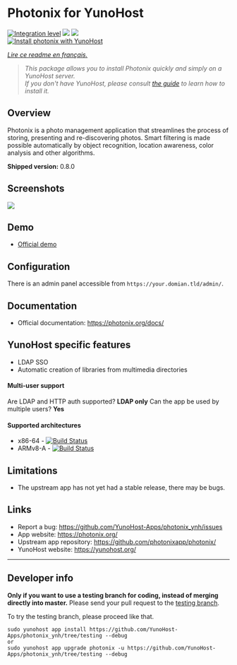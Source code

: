 # Photonix for YunoHost

[![Integration level](https://dash.yunohost.org/integration/photonix.svg)](https://dash.yunohost.org/appci/app/photonix) ![](https://ci-apps.yunohost.org/ci/badges/photonix.status.svg) ![](https://ci-apps.yunohost.org/ci/badges/photonix.maintain.svg)  
[![Install photonix with YunoHost](https://install-app.yunohost.org/install-with-yunohost.svg)](https://install-app.yunohost.org/?app=photonix)

*[Lire ce readme en français.](./README_fr.md)*

> *This package allows you to install Photonix quickly and simply on a YunoHost server.  
If you don't have YunoHost, please consult [the guide](https://yunohost.org/#/install) to learn how to install it.*

## Overview
Photonix is a photo management application that streamlines the process of storing, presenting and re-discovering photos. Smart filtering is made possible automatically by object recognition, location awareness, color analysis and other algorithms.

**Shipped version:** 0.8.0

## Screenshots

![](https://camo.githubusercontent.com/8010d9b6f3b32fecc5cde4ba6601ad17f3e9098b788e3bf1972989d003f8ace3/68747470733a2f2f6570697873747564696f732e636f2e756b2f75706c6f6164732f66696c65725f7075626c69632f35322f64632f35326463646666342d643936642d346466642d623135382d6235376230363936313534652f70686f746f5f6c6973742e6a7067)

## Demo

* [Official demo](https://demo.photonix.org/)

## Configuration

There is an admin panel accessible from `https://your.domian.tld/admin/`.

## Documentation

* Official documentation: https://photonix.org/docs/

## YunoHost specific features

* LDAP SSO
* Automatic creation of libraries from multimedia directories

#### Multi-user support

Are LDAP and HTTP auth supported? **LDAP only**
Can the app be used by multiple users? **Yes**

#### Supported architectures

* x86-64 - [![Build Status](https://ci-apps.yunohost.org/ci/logs/photonix.svg)](https://ci-apps.yunohost.org/ci/apps/photonix/)
* ARMv8-A - [![Build Status](https://ci-apps-arm.yunohost.org/ci/logs/photonix.svg)](https://ci-apps-arm.yunohost.org/ci/apps/photonix/)

## Limitations

* The upstream app has not yet had a stable release, there may be bugs.

## Links

* Report a bug: https://github.com/YunoHost-Apps/photonix_ynh/issues
* App website: https://photonix.org/
* Upstream app repository: https://github.com/photonixapp/photonix/
* YunoHost website: https://yunohost.org/

---

## Developer info

**Only if you want to use a testing branch for coding, instead of merging directly into master.**
Please send your pull request to the [testing branch](https://github.com/YunoHost-Apps/photonix_ynh/tree/testing).

To try the testing branch, please proceed like that.
```
sudo yunohost app install https://github.com/YunoHost-Apps/photonix_ynh/tree/testing --debug
or
sudo yunohost app upgrade photonix -u https://github.com/YunoHost-Apps/photonix_ynh/tree/testing --debug
```
